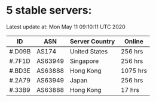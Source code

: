 # 5 stable servers:

Latest update at: Mon May 11 09:10:11 UTC 2020

| ID | ASN | Server Country | Online |
| -- | --- | -------------- | ------ |
| #.D09B | AS174 | United States | 256 hrs |
| #.7F1D | AS63949 | Singapore | 256 hrs |
| #.BD3E | AS63888 | Hong Kong | 1075 hrs |
| #.2A79 | AS63949 | Japan | 256 hrs |
| #.33B9 | AS63888 | Hong Kong | 17 hrs |

